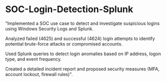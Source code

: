 # SOC-Login-Detection-Splunk

"Implemented a SOC use case to detect and investigate suspicious logins using Windows Security Logs and Splunk.

Analyzed failed (4625) and successful (4624) login attempts to identify potential brute-force attacks or compromised accounts.

Used Splunk queries to detect login anomalies based on IP address, logon type, and event frequency.

Created a detailed incident report and proposed security measures (MFA, account lockout, firewall rules)".
